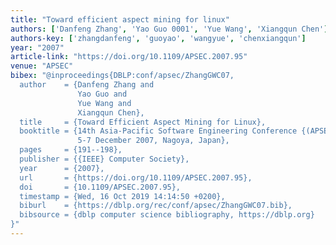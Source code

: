 ```yaml
---
title: "Toward efficient aspect mining for linux"
authors: ['Danfeng Zhang', 'Yao Guo 0001', 'Yue Wang', 'Xiangqun Chen']
authors-key: ['zhangdanfeng', 'guoyao', 'wangyue', 'chenxiangqun']
year: "2007"
article-link: "https://doi.org/10.1109/APSEC.2007.95"
venue: "APSEC"
bibex: "@inproceedings{DBLP:conf/apsec/ZhangGWC07,
  author    = {Danfeng Zhang and
               Yao Guo and
               Yue Wang and
               Xiangqun Chen},
  title     = {Toward Efficient Aspect Mining for Linux},
  booktitle = {14th Asia-Pacific Software Engineering Conference {(APSEC} 2007),
               5-7 December 2007, Nagoya, Japan},
  pages     = {191--198},
  publisher = {{IEEE} Computer Society},
  year      = {2007},
  url       = {https://doi.org/10.1109/APSEC.2007.95},
  doi       = {10.1109/APSEC.2007.95},
  timestamp = {Wed, 16 Oct 2019 14:14:50 +0200},
  biburl    = {https://dblp.org/rec/conf/apsec/ZhangGWC07.bib},
  bibsource = {dblp computer science bibliography, https://dblp.org}
}"
---
```

